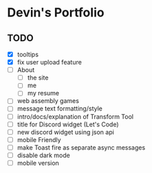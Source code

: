 # Devin's Portfolio

## TODO

- [x] tooltips
- [x] fix user upload feature
- [ ] About
  - [ ] the site
  - [ ] me
  - [ ] my resume
- [ ] web assembly games
- [ ] message text formatting/style
- [ ] intro/docs/explanation of Transform Tool
- [ ] title for Discord widget (Let's Code)
- [ ] new discord widget using json api
- [ ] mobile Friendly
- [ ] make Toast fire as separate async messages
- [ ] disable dark mode
- [ ] mobile version
